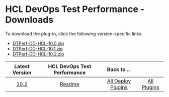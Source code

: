 # HCL DevOps Test Performance - Downloads

To download the plug-in, click the following version-specific links.
- [DTPerf-DD-HCL-10.0.zip](https://raw.githubusercontent.com/UrbanCode/IBM-UCD-PLUGINS/main/files/HCLDevOpsTestPerf/DTPerf-DD-HCL-10.0.zip)
- [DTPerf-DD-HCL-10.1.zip](https://raw.githubusercontent.com/UrbanCode/IBM-UCD-PLUGINS/main/files/HCLDevOpsTestPerf/DTPerf-DD-HCL-10.1.zip)
- [DTPerf-DD-HCL-10.2.zip](https://raw.githubusercontent.com/UrbanCode/IBM-UCD-PLUGINS/main/files/HCLDevOpsTestPerf/DTPerf-DD-HCL-10.2.zip)

|Latest Version|HCL DevOps Test Performance|Back to ...||
| :---: | :---: | :---: | :---: |
|[10.2](https://raw.githubusercontent.com/UrbanCode/IBM-UCD-PLUGINS/main/files/HCLDevOpsTestPerf/DTPerf-DD-HCL-10.2.zip)|[Readme](README.md)|[All Deploy Plugins](../README.md)|[All Plugins](../../index.md)|

